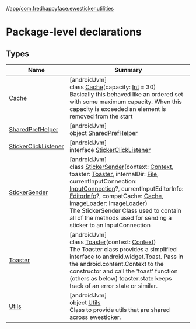 //[app](../../index.md)/[com.fredhappyface.ewesticker.utilities](index.md)

# Package-level declarations

## Types

| Name | Summary |
|---|---|
| [Cache](-cache/index.md) | [androidJvm]<br>class [Cache](-cache/index.md)(capacity: [Int](https://kotlinlang.org/api/latest/jvm/stdlib/kotlin/-int/index.html) = 30)<br>Basically this behaved like an ordered set with some maximum capacity. When this capacity is exceeded an element is removed from the start |
| [SharedPrefHelper](-shared-pref-helper/index.md) | [androidJvm]<br>object [SharedPrefHelper](-shared-pref-helper/index.md) |
| [StickerClickListener](-sticker-click-listener/index.md) | [androidJvm]<br>interface [StickerClickListener](-sticker-click-listener/index.md) |
| [StickerSender](-sticker-sender/index.md) | [androidJvm]<br>class [StickerSender](-sticker-sender/index.md)(context: [Context](https://developer.android.com/reference/kotlin/android/content/Context.html), toaster: [Toaster](-toaster/index.md), internalDir: [File](https://developer.android.com/reference/kotlin/java/io/File.html), currentInputConnection: [InputConnection](https://developer.android.com/reference/kotlin/android/view/inputmethod/InputConnection.html)?, currentInputEditorInfo: [EditorInfo](https://developer.android.com/reference/kotlin/android/view/inputmethod/EditorInfo.html)?, compatCache: [Cache](-cache/index.md), imageLoader: ImageLoader)<br>The StickerSender Class used to contain all of the methods used for sending a sticker to an InputConnection |
| [Toaster](-toaster/index.md) | [androidJvm]<br>class [Toaster](-toaster/index.md)(context: [Context](https://developer.android.com/reference/kotlin/android/content/Context.html))<br>The Toaster class provides a simplified interface to android.widget.Toast. Pass in the android.content.Context to the constructor and call the 'toast' function (others as below) toaster.state keeps track of an error state or similar. |
| [Utils](-utils/index.md) | [androidJvm]<br>object [Utils](-utils/index.md)<br>Class to provide utils that are shared across ewesticker. |
